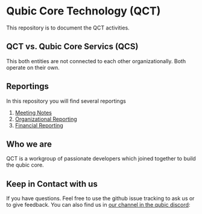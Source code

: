 # Qubic Core Technology (QCT)
This repository is to document the QCT activities.

## QCT vs. Qubic Core Servics (QCS)
This both entities are not connected to each other organizationally. Both operate on their own.

## Reportings
In this repository you will find several reportings

1. [Meeting Notes](meeting-notes/README.md)
2. [Organizational Reporting](org-reports/README.md)
4. [Financial Reporting](financial-reports/README.md)

## Who we are
QCT is a workgroup of passionate developers which joined together to build the qubic core.

## Keep in Contact with us
If you have questions. Feel free to use the github issue tracking to ask us or to give feedback. You can also find us in [our channel in the qubic discord](https://discord.com/channels/768887649540243497/1301317725444116490): 
